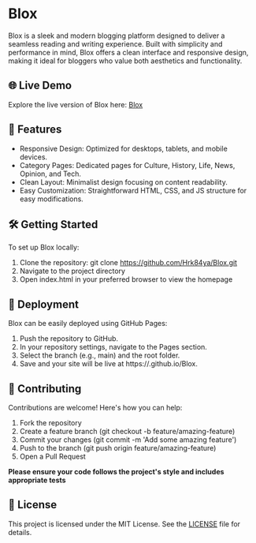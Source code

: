 # Blox
Blox is a sleek and modern blogging platform designed to deliver a seamless reading and writing experience. 
Built with simplicity and performance in mind, Blox offers a clean interface and responsive design, making it ideal for bloggers who value both aesthetics and functionality.

## 🌐 Live Demo
Explore the live version of Blox here: [Blox](https://hrk84ya.github.io/Blox)

## 🚀 Features
- Responsive Design: Optimized for desktops, tablets, and mobile devices.
- Category Pages: Dedicated pages for Culture, History, Life, News, Opinion, and Tech.
- Clean Layout: Minimalist design focusing on content readability.
- Easy Customization: Straightforward HTML, CSS, and JS structure for easy modifications.

## 🛠️ Getting Started
To set up Blox locally:
1. Clone the repository: git clone https://github.com/Hrk84ya/Blox.git
2. Navigate to the project directory
3. Open index.html in your preferred browser to view the homepage

## 📌 Deployment

Blox can be easily deployed using GitHub Pages:
1. Push the repository to GitHub.
2. In your repository settings, navigate to the Pages section.
3. Select the branch (e.g., main) and the root folder.
4. Save and your site will be live at https://<your-username>.github.io/Blox.

## 🤝 Contributing
Contributions are welcome! Here's how you can help:

1. Fork the repository
2. Create a feature branch (git checkout -b feature/amazing-feature)
3. Commit your changes (git commit -m 'Add some amazing feature')
4. Push to the branch (git push origin feature/amazing-feature)
5. Open a Pull Request

<b>Please ensure your code follows the project's style and includes appropriate tests</b>

## 📄 License

This project is licensed under the MIT License. See the [LICENSE](LICENSE) file for details.
